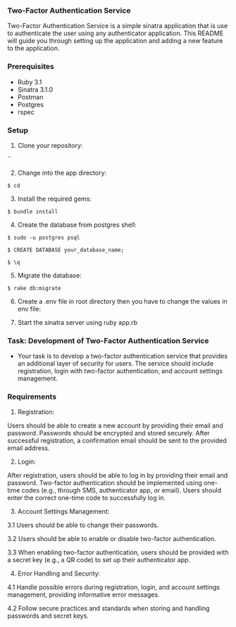 ### Two-Factor Authentication Service

Two-Factor Authentication Service is a simple sinatra application that is use to authenticate the user using any authenticator application. This README will guide you through setting up the application and adding a new feature to the application.

### Prerequisites

- Ruby 3.1 
- Sinatra 3.1.0
- Postman
- Postgres
- rspec

### Setup

  1. Clone your repository:

  ``

  2. Change into the app directory:

  `$ cd `

  3. Install the required gems:

  `$ bundle install`

  4. Create the database from postgres shell: 

  `$ sudo -u postgres psql`

  `$ CREATE DATABASE your_database_name;`

  `$ \q`

  5. Migrate the database:

  `$ rake db:migrate`

  6. Create a .env file in root directory then you have to change the values in env file:

  7. Start the sinatra server using ruby app.rb


### Task: Development of Two-Factor Authentication Service

- Your task is to develop a two-factor authentication service that provides an additional layer of security for users. The service should include registration, login with two-factor authentication, and account settings management.

### Requirements

1. Registration:

Users should be able to create a new account by providing their email and password.
Passwords should be encrypted and stored securely.
After successful registration, a confirmation email should be sent to the provided email address.

2. Login:

  After registration, users should be able to log in by providing their email and password.
  Two-factor authentication should be implemented using one-time codes (e.g., through SMS, authenticator app, or email).
  Users should enter the correct one-time code to successfully log in.

3. Account Settings Management:

  3.1 Users should be able to change their passwords.
  
  3.2 Users should be able to enable or disable two-factor authentication.
  
  3.3 When enabling two-factor authentication, users should be provided with a secret key (e.g., a QR code) to set up their authenticator app.

4. Error Handling and Security:

  4.1 Handle possible errors during registration, login, and account settings management, providing informative error messages.

  4.2 Follow secure practices and standards when storing and handling passwords and secret keys.
